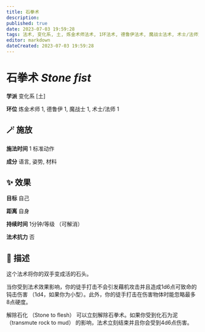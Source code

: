 ```yaml
---
title: 石拳术
description: 
published: true
date: 2023-07-03 19:59:28
tags: 法术, 变化系, 土, 炼金术师法术, 1环法术, 德鲁伊法术, 魔战士法术, 术士/法师法术
editor: markdown
dateCreated: 2023-07-03 19:59:28
---
```


# **石拳术** *Stone fist*

**学派** 变化系 \[土\] 

**环位** 炼金术师 1, 德鲁伊 1, 魔战士 1, 术士/法师 1

## 🪄 施放

**施法时间** 1 标准动作

**成分** 语言, 姿势, 材料

## ✨ 效果 

**目标** 自己 

**距离** 自身  

**持续时间** 1分钟/等级 （可解消） 

**法术抗力** 否

## 📖 描述

这个法术将你的双手变成活的石头。

当你受到法术效果影响，你的徒手打击不会引发藉机攻击并且造成1d6点可致命的钝击伤害 （1d4，如果你为小型）。此外，你的徒手打击在伤害物体时能忽略最多8点硬度。

解除石化 （Stone to flesh） 可以立刻解除石拳术。如果你受到化石为泥 （transmute rock to mud） 的影响，法术立刻结束并且你会受到4d6点伤害。
    